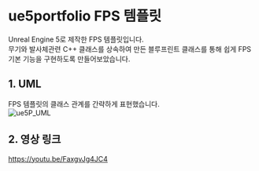 # ue5portfolio FPS 템플릿
Unreal Engine 5로 제작한 FPS 템플릿입니다.  <br/>
무기와 발사체관련 C++ 클래스를 상속하여 만든 블루프린트 클래스를 통해 쉽게 FPS 기본 기능을 구현하도록 만들어보았습니다. <br/>
## 1. UML
FPS 템플릿의 클래스 관계를 간략하게 표현했습니다.  <br/>
![ue5P_UML](https://user-images.githubusercontent.com/106002483/227778662-d8bf9127-b341-4ddb-8f44-1e8a21487231.png)
## 2. 영상 링크
https://youtu.be/FaxgvJg4JC4
